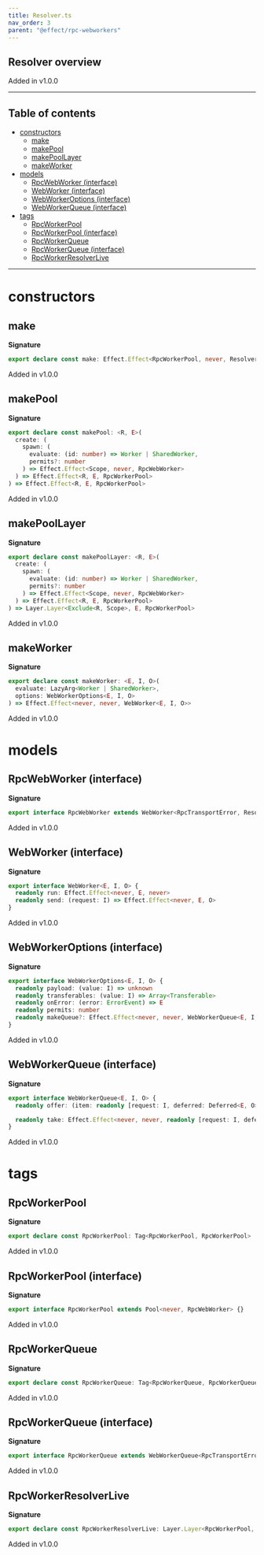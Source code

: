 ```yaml
---
title: Resolver.ts
nav_order: 3
parent: "@effect/rpc-webworkers"
---
```


## Resolver overview

Added in v1.0.0

---

<h2 class="text-delta">Table of contents</h2>

- [constructors](#constructors)
  - [make](#make)
  - [makePool](#makepool)
  - [makePoolLayer](#makepoollayer)
  - [makeWorker](#makeworker)
- [models](#models)
  - [RpcWebWorker (interface)](#rpcwebworker-interface)
  - [WebWorker (interface)](#webworker-interface)
  - [WebWorkerOptions (interface)](#webworkeroptions-interface)
  - [WebWorkerQueue (interface)](#webworkerqueue-interface)
- [tags](#tags)
  - [RpcWorkerPool](#rpcworkerpool)
  - [RpcWorkerPool (interface)](#rpcworkerpool-interface)
  - [RpcWorkerQueue](#rpcworkerqueue)
  - [RpcWorkerQueue (interface)](#rpcworkerqueue-interface)
  - [RpcWorkerResolverLive](#rpcworkerresolverlive)

---

# constructors

## make

**Signature**

```ts
export declare const make: Effect.Effect<RpcWorkerPool, never, Resolver.RpcResolver<never>>
```

Added in v1.0.0

## makePool

**Signature**

```ts
export declare const makePool: <R, E>(
  create: (
    spawn: (
      evaluate: (id: number) => Worker | SharedWorker,
      permits?: number
    ) => Effect.Effect<Scope, never, RpcWebWorker>
  ) => Effect.Effect<R, E, RpcWorkerPool>
) => Effect.Effect<R, E, RpcWorkerPool>
```

Added in v1.0.0

## makePoolLayer

**Signature**

```ts
export declare const makePoolLayer: <R, E>(
  create: (
    spawn: (
      evaluate: (id: number) => Worker | SharedWorker,
      permits?: number
    ) => Effect.Effect<Scope, never, RpcWebWorker>
  ) => Effect.Effect<R, E, RpcWorkerPool>
) => Layer.Layer<Exclude<R, Scope>, E, RpcWorkerPool>
```

Added in v1.0.0

## makeWorker

**Signature**

```ts
export declare const makeWorker: <E, I, O>(
  evaluate: LazyArg<Worker | SharedWorker>,
  options: WebWorkerOptions<E, I, O>
) => Effect.Effect<never, never, WebWorker<E, I, O>>
```

Added in v1.0.0

# models

## RpcWebWorker (interface)

**Signature**

```ts
export interface RpcWebWorker extends WebWorker<RpcTransportError, Resolver.RpcRequest, Resolver.RpcResponse> {}
```

Added in v1.0.0

## WebWorker (interface)

**Signature**

```ts
export interface WebWorker<E, I, O> {
  readonly run: Effect.Effect<never, E, never>
  readonly send: (request: I) => Effect.Effect<never, E, O>
}
```

Added in v1.0.0

## WebWorkerOptions (interface)

**Signature**

```ts
export interface WebWorkerOptions<E, I, O> {
  readonly payload: (value: I) => unknown
  readonly transferables: (value: I) => Array<Transferable>
  readonly onError: (error: ErrorEvent) => E
  readonly permits: number
  readonly makeQueue?: Effect.Effect<never, never, WebWorkerQueue<E, I, O>>
}
```

Added in v1.0.0

## WebWorkerQueue (interface)

**Signature**

```ts
export interface WebWorkerQueue<E, I, O> {
  readonly offer: (item: readonly [request: I, deferred: Deferred<E, O>]) => Effect.Effect<never, never, void>

  readonly take: Effect.Effect<never, never, readonly [request: I, deferred: Deferred<E, O>]>
}
```

Added in v1.0.0

# tags

## RpcWorkerPool

**Signature**

```ts
export declare const RpcWorkerPool: Tag<RpcWorkerPool, RpcWorkerPool>
```

Added in v1.0.0

## RpcWorkerPool (interface)

**Signature**

```ts
export interface RpcWorkerPool extends Pool<never, RpcWebWorker> {}
```

Added in v1.0.0

## RpcWorkerQueue

**Signature**

```ts
export declare const RpcWorkerQueue: Tag<RpcWorkerQueue, RpcWorkerQueue>
```

Added in v1.0.0

## RpcWorkerQueue (interface)

**Signature**

```ts
export interface RpcWorkerQueue extends WebWorkerQueue<RpcTransportError, Resolver.RpcRequest, Resolver.RpcResponse> {}
```

Added in v1.0.0

## RpcWorkerResolverLive

**Signature**

```ts
export declare const RpcWorkerResolverLive: Layer.Layer<RpcWorkerPool, never, Resolver.RpcResolver<never>>
```

Added in v1.0.0
